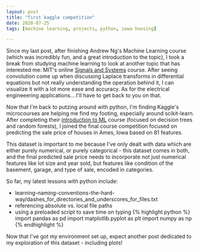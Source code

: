 ```yaml
---
layout: post
title: "first kaggle competition"
date: 2020-07-25
tags: [machine learning, projects, python, iowa housing]

---
```


Since my last post, after finishing Andrew Ng's Machine Learning course (which was incredibly fun, and a great introduction to the topic), I took a break from studying machine learning to look at another topic that has interested me: MIT's online <a href="https://ocw.mit.edu/resources/res-6-007-signals-and-systems-spring-2011/">Signals and Systems</a> course. After seeing convolution come up when discussing Laplace transforms in differential equations but not really understanding the operation behind it, I can visualize it with a lot more ease and accuracy. As for the electrical engineeering applications... I'll have to get back to you on that. 

Now that I'm back to putzing around with python, I'm finding Kaggle's microcourses are helping me find my footing, especially around scikit-learn. After completing their <a href="https://www.kaggle.com/learn/intro-to-machine-learning">introduction to ML</a> course (focused on decision trees and random forests), I joined the final course competition focused on predicting the sale price of houses in Ames, Iowa based on 81 features.

This dataset is important to me because I've only dealt with data which are either purely numerical, or purely categorical - this dataset comes in both, and the final predicted sale price needs to incorporate not just numerical features like lot size and year sold, but features like condition of the basement, garage, and type of sale, encoded in categories. 

So far, my latest lessons with python include:

* learning-naming-conventions-the-hard-way/dashes_for_directories_and_underscores_for_files.txt
* referencing absolute vs. local file paths
* using a preloaded script to save time on typing
{% highlight python %}
import pandas as pd
import matplotlib.pyplot as plt
import numpy as np
{% endhighlight %}

Now that I've got my environment set up, expect another post dedicated to my exploration of this dataset - including plots!